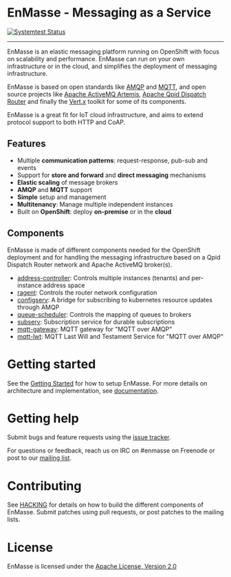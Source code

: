 # EnMasse - Messaging as a Service
[![Systemtest Status](https://travis-ci.org/EnMasseProject/systemtests.svg?branch=master)](https://travis-ci.org/EnMasseProject/systemtests)

--- 
EnMasse is an elastic messaging platform running on OpenShift with focus on scalability and 
performance. EnMasse can run on your own infrastructure or in the cloud, and simplifies the 
deployment of messaging infrastructure.

EnMasse is based on open standards like [AMQP](http://amqp.org/) and [MQTT](http://mqtt.org/), and 
open source projects like [Apache ActiveMQ Artemis](https://activemq.apache.org/artemis/), [Apache Qpid Dispatch Router](https://qpid.apache.org/components/dispatch-router/index.html) and finally the [Vert.x](http://vertx.io/) toolkit for some of its components.

EnMasse is a great fit for IoT cloud infrastructure, and aims to extend protocol support to both
HTTP and CoAP.

## Features

* Multiple <b>communication patterns</b>: request-response, pub-sub and events
* Support for <b>store and forward</b> and <b>direct messaging</b> mechanisms
* <b>Elastic scaling</b> of message brokers
* <b>AMQP</b> and <b>MQTT</b> support
* <b>Simple</b> setup and management
* <b>Multitenancy</b>: Manage multiple independent instances
* Built on <b>OpenShift</b>: deploy <b>on-premise</b> or in the <b>cloud</b>

## Components

EnMasse is made of different components needed for the OpenShift deployment and for handling the messaging infrastructure based on a Qpid Dispatch Router network and Apache ActiveMQ broker(s).

* [address-controller](https://github.com/EnMasseProject/address-controller): Controls multiple instances (tenants) and per-instance address space
* [ragent](https://github.com/EnMasseProject/ragent): Controls the router network configuration
* [configserv](https://github.com/EnMasseProject/configserv): A bridge for subscribing to kubernetes resource updates through AMQP
* [queue-scheduler](https://github.com/EnMasseProject/queue-scheduler): Controls the mapping of queues to brokers
* [subserv](https://github.com/EnMasseProject/subserv): Subscription service for durable subscriptions
* [mqtt-gateway](https://github.com/EnMasseProject/mqtt-gateway): MQTT gateway for "MQTT over AMQP"
* [mqtt-lwt](https://github.com/EnMasseProject/mqtt-lwt): MQTT Last Will and Testament Service for "MQTT over AMQP"

# Getting started

See the [Getting Started](documentation/getting-started/README.md) for how to setup EnMasse. For
more details on architecture and implementation, see [documentation](documentation/README.md).

# Getting help

Submit bugs and feature requests using the [issue tracker](https://github.com/EnMasseProject/enmasse/issues).

For questions or feedback, reach us on IRC on #enmasse on Freenode or post to our [mailing list](https://www.redhat.com/mailman/listinfo/enmasse).

# Contributing

See [HACKING](HACKING.md) for details on how to build the different components of EnMasse. Submit patches using pull requests, or post patches to the mailing lists.

# License

EnMasse is licensed under the [Apache License, Version 2.0](LICENSE)
